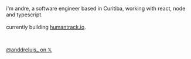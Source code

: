 i'm andre, a software engineer based in Curitiba, working with react, node and typescript. <br /> <br /> 
currently building <a href="https://humantrack.io/">humantrack.io</a>.


<br/>  
 
<a href="https://twitter.com/anddreluis_">@anddreluis_ on 𝕏</a> 
 ### 
